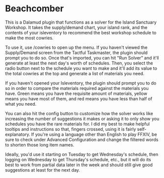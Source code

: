 # Beachcomber
This is a Dalamud plugin that functions as a solver for the Island Sanctuary Workshop. It takes the supply/demand chart, your island rank, and the contents of your isleventory to recommend the best workshop schedule to make the most cowries.

To use it, use /cowries to open up the menu. If you haven't viewed the Supply/Demand screen from the Tactful Taskmaster, the plugin should prompt you to do so. Once that's imported, you can hit "Run Solver" and it'll generate at least the next day's worth of schedules. Then, you select the radio button next to the schedule you want to make and it'll add its value to the total cowries at the top and generate a list of materials you need.

If you haven't opened your Isleventory, the plugin should prompt you to do so in order to compare the materials required against the materials you have. Green means you have the requisite amount of materials, yellow means you have most of them, and red means you have less than half of what you need.

You can also hit the config button to customize how the solver works like increasing the number of suggestions it makes or asking it to only show you schedules you have the rare materials for. I did my best to make helpful tooltips and instructions so that, fingers crossed, using it is fairly self-explanatory. If you're using a language other than English to play FFXIV, be sure to check under Advanced Configuration and change the filtered words to shorten those long item names.

Ideally, you'd use it starting on Tuesday to get Wednesday's schedule, then logging on Wednesday to get Thursday's schedule, etc., but it will do its best to work from partial data later in the week and should still give good suggestions at least for the next day.
